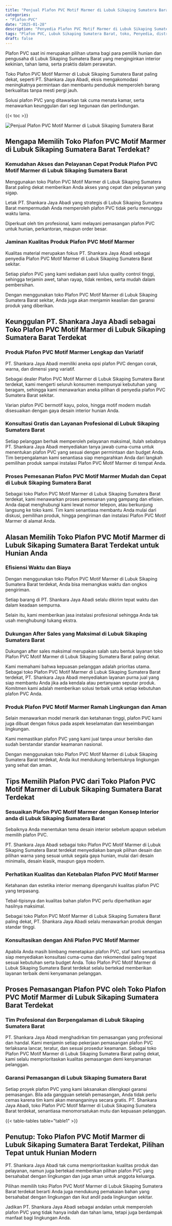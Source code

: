 ```yaml
---
title: "Penjual Plafon PVC Motif Marmer di Lubuk Sikaping Sumatera Barat"
categories: 
- "Plafon-PVC"
date: "2025-01-28"
description: "Penyedia Plafon PVC Motif Marmer di Lubuk Sikaping Sumatera Barat bagi tempat tinggal, perkantoran, dan gerai. Material berkualitas, pilihan motif, variasi warna elegan, dengan layanan penempatan dikerjakan oleh tim ahli serta garansi resmi!|Jasa distribusi Plafon PVC Motif Marmer di Lubuk Sikaping Sumatera Barat untuk keperluan rumah, perkantoran, maupun gerai, beserta produk unggulan dan penempatan oleh tenaga ahli ahli serta garansi resmi.|Alternatif Plafon PVC Motif Marmer di Lubuk Sikaping Sumatera Barat yang terpercaya bagi hunian, kantor, dan toko, bersama plafon unggulan dan penempatan oleh tenaga ahli ahli dan kepastian resmi.|Penjualan Plafon PVC Motif Marmer di Lubuk Sikaping Sumatera Barat untuk rumah, perkantoran, dan ritel, beserta produk unggulan dan penempatan ditangani oleh teknisi ahli, dilengkapi dengan kepastian resmi.}"
tags: "Plafon PVC, Lubuk Sikaping Sumatera Barat, toko, Penyedia, distributor"
draft: false
---
```


Plafon PVC saat ini merupakan pilihan utama bagi para pemilik hunian dan pengusaha di Lubuk Sikaping Sumatera Barat yang menginginkan interior kekinian, tahan lama, serta praktis dalam perawatan.

Toko Plafon PVC Motif Marmer di Lubuk Sikaping Sumatera Barat paling dekat, seperti PT. Shankara Jaya Abadi, eksis mengakomodasi meningkatnya permintaan dan membantu penduduk memperoleh barang berkualitas tanpa mesti pergi jauh.

Solusi plafon PVC yang ditawarkan tak cuma menata kamar, serta menawarkan keunggulan dari segi kegunaan dan perlindungan.

{{< toc >}}

![Penjual Plafon PVC Motif Marmer di Lubuk Sikaping Sumatera Barat](/images/Plafon-PVC/Penjual-Plafon-PVC-Motif-Marmer-di-Lubuk-Sikaping-Sumatera-Barat.png)


## Mengapa Memilih Toko Plafon PVC Motif Marmer di Lubuk Sikaping Sumatera Barat Terdekat?

### Kemudahan Akses dan Pelayanan Cepat Produk Plafon PVC Motif Marmer di Lubuk Sikaping Sumatera Barat

Menggunakan toko Plafon PVC Motif Marmer di Lubuk Sikaping Sumatera Barat paling dekat memberikan Anda akses yang cepat dan pelayanan yang sigap.

Letak PT. Shankara Jaya Abadi yang strategis di Lubuk Sikaping Sumatera Barat mempermudah Anda memperoleh plafon PVC tidak perlu menunggu waktu lama.

Diperkuat oleh tim profesional, kami melayani pemasangan plafon PVC untuk hunian, perkantoran, maupun order besar.

### Jaminan Kualitas Produk Plafon PVC Motif Marmer

Kualitas material merupakan fokus PT. Shankara Jaya Abadi sebagai penyedia Plafon PVC Motif Marmer di Lubuk Sikaping Sumatera Barat sekitar.

Setiap plafon PVC yang kami sediakan pasti lulus quality control tinggi, sehingga terjamin awet, tahan rayap, tidak rembes, serta mudah dalam pembersihan.

Dengan menggunakan toko Plafon PVC Motif Marmer di Lubuk Sikaping Sumatera Barat sekitar, Anda juga akan menjamin keaslian dan garansi produk yang diberikan.

## Keunggulan PT. Shankara Jaya Abadi sebagai Toko Plafon PVC Motif Marmer di Lubuk Sikaping Sumatera Barat Terdekat

### Produk Plafon PVC Motif Marmer Lengkap dan Variatif

PT. Shankara Jaya Abadi memiliki aneka opsi plafon PVC dengan corak, warna, dan dimensi yang variatif.

Sebagai dealer Plafon PVC Motif Marmer di Lubuk Sikaping Sumatera Barat terdekat, kami mengerti seluruh konsumen mempunyai kebutuhan yang beragam, sehingga kami menawarkan aneka pilihan di penyedia plafon PVC Sumatera Barat sekitar.

Varian plafon PVC bermotif kayu, polos, hingga motif modern mudah disesuaikan dengan gaya desain interior hunian Anda.

### Konsultasi Gratis dan Layanan Profesional di Lubuk Sikaping Sumatera Barat

Setiap pelanggan berhak memperoleh pelayanan maksimal, itulah sebabnya PT. Shankara Jaya Abadi menyediakan tanya jawab cuma-cuma untuk menentukan plafon PVC yang sesuai dengan permintaan dan budget Anda. Tim berpengalaman kami senantiasa siap mengarahkan Anda dari langkah pemilihan produk sampai instalasi Plafon PVC Motif Marmer di tempat Anda.

### Proses Pemesanan Plafon PVC Motif Marmer Mudah dan Cepat di Lubuk Sikaping Sumatera Barat

Sebagai toko Plafon PVC Motif Marmer di Lubuk Sikaping Sumatera Barat terdekat, kami menawarkan proses pemesanan yang gampang dan efisien. Anda dapat menghubungi kami lewat nomor telepon, atau berkunjung langsung ke toko kami. Tim kami senantiasa membantu Anda mulai dari diskusi, pemilihan produk, hingga pengiriman dan instalasi Plafon PVC Motif Marmer di alamat Anda.

## Alasan Memilih Toko Plafon PVC Motif Marmer di Lubuk Sikaping Sumatera Barat Terdekat untuk Hunian Anda

### Efisiensi Waktu dan Biaya

Dengan menggunakan toko Plafon PVC Motif Marmer di Lubuk Sikaping Sumatera Barat terdekat, Anda bisa memangkas waktu dan ongkos pengiriman.

Setiap barang di PT. Shankara Jaya Abadi selalu dikirim tepat waktu dan dalam keadaan sempurna.

Selain itu, kami memberikan jasa instalasi profesional sehingga Anda tak usah menghubungi tukang ekstra.

### Dukungan After Sales yang Maksimal di Lubuk Sikaping Sumatera Barat

Dukungan after sales maksimal merupakan salah satu bentuk layanan toko Plafon PVC Motif Marmer di Lubuk Sikaping Sumatera Barat paling dekat.

Kami memahami bahwa kepuasan pelanggan adalah prioritas utama. Sebagai toko Plafon PVC Motif Marmer di Lubuk Sikaping Sumatera Barat terdekat, PT. Shankara Jaya Abadi menyediakan layanan purna jual yang siap membantu Anda jika ada kendala atau pertanyaan seputar produk. Komitmen kami adalah memberikan solusi terbaik untuk setiap kebutuhan plafon PVC Anda.

### Produk Plafon PVC Motif Marmer Ramah Lingkungan dan Aman

Selain menawarkan model menarik dan ketahanan tinggi, plafon PVC kami juga dibuat dengan fokus pada aspek keselamatan dan keseimbangan lingkungan.

Kami memastikan plafon PVC yang kami jual tanpa unsur berisiko dan sudah berstandar standar keamanan nasional.

Dengan menggunakan toko Plafon PVC Motif Marmer di Lubuk Sikaping Sumatera Barat terdekat, Anda ikut mendukung terbentuknya lingkungan yang sehat dan aman.

## Tips Memilih Plafon PVC dari Toko Plafon PVC Motif Marmer di Lubuk Sikaping Sumatera Barat Terdekat

### Sesuaikan Plafon PVC Motif Marmer dengan Konsep Interior anda di Lubuk Sikaping Sumatera Barat

Sebaiknya Anda menentukan tema desain interior sebelum apapun sebelum memilih plafon PVC.

PT. Shankara Jaya Abadi sebagai toko Plafon PVC Motif Marmer di Lubuk Sikaping Sumatera Barat terdekat menyediakan banyak pilihan desain dan pilihan warna yang sesuai untuk segala gaya hunian, mulai dari desain minimalis, desain klasik, maupun gaya modern.

### Perhatikan Kualitas dan Ketebalan Plafon PVC Motif Marmer

Ketahanan dan estetika interior memang dipengaruhi kualitas plafon PVC yang terpasang.

Tebal-tipisnya dan kualitas bahan plafon PVC perlu diperhatikan agar hasilnya maksimal.

Sebagai toko Plafon PVC Motif Marmer di Lubuk Sikaping Sumatera Barat paling dekat, PT. Shankara Jaya Abadi selalu menawarkan produk dengan standar tinggi.

### Konsultasikan dengan Ahli Plafon PVC Motif Marmer

Apabila Anda masih bimbang menetapkan plafon PVC, staf kami senantiasa siap menyediakan konsultasi cuma-cuma dan rekomendasi paling tepat sesuai kebutuhan serta budget Anda. Toko Plafon PVC Motif Marmer di Lubuk Sikaping Sumatera Barat terdekat selalu bertekad memberikan layanan terbaik demi kenyamanan pelanggan.

## Proses Pemasangan Plafon PVC oleh Toko Plafon PVC Motif Marmer di Lubuk Sikaping Sumatera Barat Terdekat

### Tim Profesional dan Berpengalaman di Lubuk Sikaping Sumatera Barat

PT. Shankara Jaya Abadi menghadirkan tim pemasangan yang profesional dan handal. Kami menjamin setiap pekerjaan pemasangan plafon PVC terlaksana lancar, teratur, dan sesuai prosedur keamanan. Sebagai toko Plafon PVC Motif Marmer di Lubuk Sikaping Sumatera Barat paling dekat, kami selalu memprioritaskan kualitas pemasangan demi kenyamanan pelanggan.

### Garansi Pemasangan di Lubuk Sikaping Sumatera Barat

Setiap proyek plafon PVC yang kami laksanakan dilengkapi garansi pemasangan. Bila ada gangguan setelah pemasangan, Anda tidak perlu cemas karena tim kami akan menanganinya secara gratis. PT. Shankara Jaya Abadi, toko Plafon PVC Motif Marmer di Lubuk Sikaping Sumatera Barat terdekat, senantiasa menomorsatukan mutu dan kepuasan pelanggan.

{{< table-tables table="table1" >}}

## Penutup: Toko Plafon PVC Motif Marmer di Lubuk Sikaping Sumatera Barat Terdekat, Pilihan Tepat untuk Hunian Modern

PT. Shankara Jaya Abadi tak cuma memprioritaskan kualitas produk dan pelayanan, namun juga bertekad memberikan pilihan plafon PVC yang bersahabat dengan lingkungan dan juga aman untuk anggota keluarga.

Pilihan memilih toko Plafon PVC Motif Marmer di Lubuk Sikaping Sumatera Barat terdekat berarti Anda juga mendukung pemakaian bahan yang bersahabat dengan lingkungan dan ikut andil pada lingkungan sekitar.

Jadikan PT. Shankara Jaya Abadi sebagai andalan untuk memperoleh plafon PVC yang tidak hanya indah dan tahan lama, tetapi juga berdampak manfaat bagi lingkungan Anda.